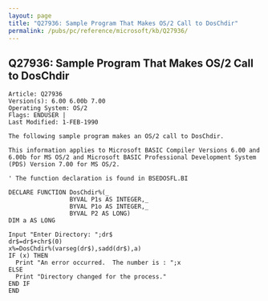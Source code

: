 ```yaml
---
layout: page
title: "Q27936: Sample Program That Makes OS/2 Call to DosChdir"
permalink: /pubs/pc/reference/microsoft/kb/Q27936/
---
```


## Q27936: Sample Program That Makes OS/2 Call to DosChdir

	Article: Q27936
	Version(s): 6.00 6.00b 7.00
	Operating System: OS/2
	Flags: ENDUSER |
	Last Modified: 1-FEB-1990
	
	The following sample program makes an OS/2 call to DosChdir.
	
	This information applies to Microsoft BASIC Compiler Versions 6.00 and
	6.00b for MS OS/2 and Microsoft BASIC Professional Development System
	(PDS) Version 7.00 for MS OS/2.
	
	' The function declaration is found in BSEDOSFL.BI
	
	DECLARE FUNCTION DosChdir%(_
	                 BYVAL P1s AS INTEGER,_
	                 BYVAL P1o AS INTEGER,_
	                 BYVAL P2 AS LONG)
	DIM a AS LONG
	
	Input "Enter Directory: ";dr$
	dr$=dr$+chr$(0)
	x%=DosChdir%(varseg(dr$),sadd(dr$),a)
	IF (x) THEN
	  Print "An error occurred.  The number is : ";x
	ELSE
	  Print "Directory changed for the process."
	END IF
	END
